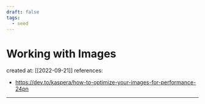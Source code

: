 ```yaml
---
draft: false
tags:
  - seed
---
```


# Working with Images

created at: [[2022-09-21]]
references:

- https://dev.to/kaspera/how-to-optimize-your-images-for-performance-24pn

---
